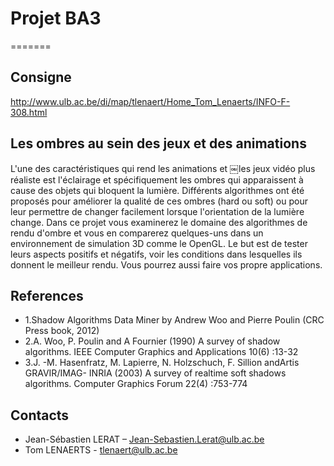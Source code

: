 # Projet BA3
=======

## Consigne


http://www.ulb.ac.be/di/map/tlenaert/Home_Tom_Lenaerts/INFO-F-308.html


## Les ombres au sein des jeux et des animations

L'une des caractéristiques qui rend les animations et ￼les jeux vidéo plus réaliste est l'éclairage et spécifiquement les ombres qui apparaissent à cause des objets qui bloquent la lumière. Différents algorithmes ont été proposés pour améliorer la qualité de ces ombres (hard ou soft) ou pour leur permettre de changer facilement lorsque l'orientation de la lumière change. Dans ce projet vous examinerez le domaine des algorithmes de rendu d'ombre et vous en comparerez quelques-uns dans un environnement de simulation 3D comme le OpenGL. Le but est de tester leurs aspects positifs et négatifs, voir les conditions dans lesquelles ils donnent le meilleur rendu. Vous pourrez aussi faire vos propre 
applications.


## References

* 1.Shadow Algorithms Data Miner by Andrew Woo and Pierre Poulin (CRC Press book, 2012)
* 2.A. Woo, P. Poulin and A Fournier (1990) A survey of shadow algorithms. IEEE Computer Graphics and Applications 10(6) :13-32
* 3.J. -M. Hasenfratz, M. Lapierre, N. Holzschuch, F. Sillion andArtis GRAVIR/IMAG- INRIA (2003) A survey of realtime soft shadows algorithms. Computer Graphics Forum 22(4) :753-774

## Contacts

* Jean-Sébastien LERAT – Jean-Sebastien.Lerat@ulb.ac.be
* Tom LENAERTS - tlenaert@ulb.ac.be
